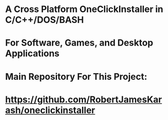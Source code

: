 # A Cross Platform OneClickInstaller in C/C++/DOS/BASH
# For Software, Games, and Desktop Applications
# Main Repository For This Project:
# https://github.com/RobertJamesKarash/oneclickinstaller

